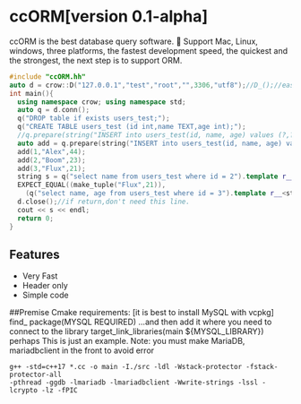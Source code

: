 ﻿# ccORM[version 0.1-alpha]
ccORM is the best database query software.
🚀 Support Mac, Linux, windows, three platforms, the fastest development speed, the quickest and the strongest, the next step is to support ORM.
```c++
#include "ccORM.hh"
auto d = crow::D("127.0.0.1","test","root","",3306,"utf8");//D_();//easy to connect
int main(){
  using namespace crow; using namespace std;
  auto q = d.conn();
  q("DROP table if exists users_test;");
  q("CREATE TABLE users_test (id int,name TEXT,age int);");
  //q.prepare(string("INSERT into users_test(id, name, age) values (?,?,?);"))(4, "Deaod", 32);
  auto add = q.prepare(string("INSERT into users_test(id, name, age) values (?,?,?);"));
  add(1,"Alex",44);
  add(2,"Boom",23);
  add(3,"Flux",21);
  string s = q("select name from users_test where id = 2").template r__<string>();
  EXPECT_EQUAL((make_tuple("Flux",21)),
    (q("select name, age from users_test where id = 3").template r__<string,int>()));
  d.close();//if return,don't need this line.
  cout << s << endl;
  return 0;
}
```

## Features
 - Very Fast
 - Header only
 - Simple code

##Premise
Cmake requirements: [it is best to install MySQL with vcpkg]
find_ package(MYSQL REQUIRED)
...and then add it where you need to connect to the library
target_link_libraries(main ${MYSQL_LIBRARY})
perhaps
This is just an example. Note: you must make MariaDB, mariadbclient in the front to avoid error
```
g++ -std=c++17 *.cc -o main -I./src -ldl -Wstack-protector -fstack-protector-all
-pthread -ggdb -lmariadb -lmariadbclient -Wwrite-strings -lssl -lcrypto -lz -fPIC 
```